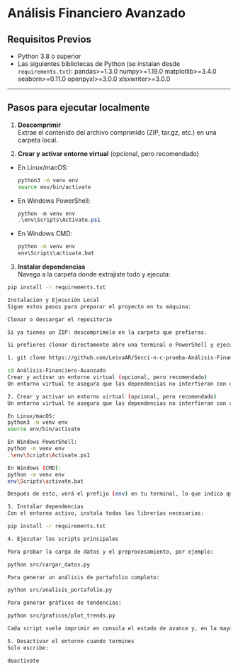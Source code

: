 # Análisis Financiero Avanzado
## Requisitos Previos

- Python 3.8 o superior  
- Las siguientes bibliotecas de Python (se instalan desde `requirements.txt`):
pandas>=1.3.0
numpy>=1.19.0
matplotlib>=3.4.0
seaborn>=0.11.0
openpyxl>=3.0.0
xlsxwriter>=3.0.0


---

## Pasos para ejecutar localmente

1. **Descomprimir**  
 Extrae el contenido del archivo comprimido (ZIP, tar.gz, etc.) en una carpeta local.

2. **Crear y activar entorno virtual** (opcional, pero recomendado)  
 - En Linux/macOS:
   ```bash
   python3 -m venv env
   source env/bin/activate
   ```
 - En Windows PowerShell:
   ```powershell
   python -m venv env
   .\env\Scripts\Activate.ps1
   ```
 - En Windows CMD:
   ```cmd
   python -m venv env
   env\Scripts\activate.bat
   ```

3. **Instalar dependencias**  
 Navega a la carpeta donde extrajiste todo y ejecuta:
 ```bash
 pip install -r requirements.txt

Instalación y Ejecución Local
Sigue estos pasos para preparar el proyecto en tu máquina:

Clonar o descargar el repositorio

Si ya tienes un ZIP: descomprímelo en la carpeta que prefieras.

Si prefieres clonar directamente abre una terminal o PowerShell y ejecuta:

1. git clone https://github.com/LeivaAR/Secci-n-c-prueba-Análisis-Financiero-Avanzado.git

cd Análisis-Financiero-Avanzado
Crear y activar un entorno virtual (opcional, pero recomendado)
Un entorno virtual te asegura que las dependencias no interfieran con otros proyectos de Python que tengas en la máquina.
 
2. Crear y activar un entorno virtual (opcional, pero recomendado)
Un entorno virtual te asegura que las dependencias no interfieran con otros proyectos de Python que tengas en la máquina.

En Linux/macOS:
python3 -m venv env
source env/bin/activate

En Windows PowerShell:
python -m venv env
.\env\Scripts\Activate.ps1

En Windows (CMD):
python -m venv env
env\Scripts\activate.bat

Después de esto, verá el prefijo (env) en tu terminal, lo que indica que estás usando el entorno virtual.

3. Instalar dependencias
Con el entorno activo, instala todas las librerías necesarias:

pip install -r requirements.txt

4. Ejecutar los scripts principales

Para probar la carga de datos y el preprocesamiento, por ejemplo:

python src/cargar_datos.py

Para generar un análisis de portafolio completo:

python src/analisis_portafolio.py

Para generar gráficos de tendencias:

python src/graficos/plot_trends.py
 
Cada script suele imprimir en consola el estado de avance y, en la mayoría de casos, guardará resultados (tablas, gráficos) en carpetas de salida (por ejemplo, outputs/ o reportes/ si es que las creaste).

5. Desactivar el entorno cuando termines
Solo escribe:

deactivate